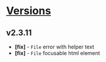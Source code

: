 # [Versions](https://github.com/Tracktor/design-system/releases)

## v2.3.11
- **[fix]** - `File` error with helper text
- **[fix]** - `File` focusable html element
